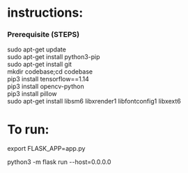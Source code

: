 <h1>instructions:</h1>
<h3>Prerequisite (STEPS) </h3>


sudo apt-get update<br>
sudo apt-get install python3-pip<br>
sudo apt-get install git<br>
mkdir codebase;cd codebase<br>
pip3 install tensorflow==1.14<br>
pip3 install opencv-python<br>
pip3 install pillow <br>
sudo apt-get install libsm6 libxrender1 libfontconfig1 libxext6 <br>


<h1>To run:</h1>


export FLASK_APP=app.py

python3 -m flask run --host=0.0.0.0


